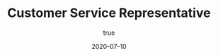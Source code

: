 ---
author:
  name: "Ishita Jain"
date: 2020-07-10
title: Customer Service Representative
eventname: Internship
eventlocation: Flipkart
weight: 10
---